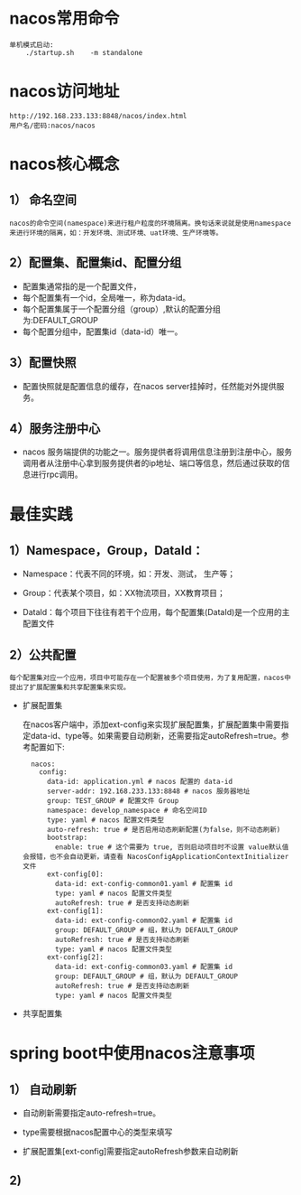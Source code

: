 # nacos常用命令
	单机模式启动:
		./startup.sh    -m standalone
# nacos访问地址
	http://192.168.233.133:8848/nacos/index.html
	用户名/密码:nacos/nacos

# nacos核心概念 #
##  1） 命名空间 ##
	nacos的命令空间(namespace)来进行租户粒度的环境隔离。换句话来说就是使用namespace来进行环境的隔离，如：开发环境、测试环境、uat环境、生产环境等。

## 2）配置集、配置集id、配置分组 ##
	

- 配置集通常指的是一个配置文件，
- 每个配置集有一个id，全局唯一，称为data-id。
- 每个配置集属于一个配置分组（group）,默认的配置分组为:DEFAULT_GROUP
- 每个配置分组中，配置集id（data-id）唯一。

## 3）配置快照 ##

- 配置快照就是配置信息的缓存，在nacos server挂掉时，任然能对外提供服务。

## 4）服务注册中心 ##

- nacos 服务端提供的功能之一。服务提供者将调用信息注册到注册中心，服务调用者从注册中心拿到服务提供者的ip地址、端口等信息，然后通过获取的信息进行rpc调用。



# 最佳实践 #


##  1）Namespace，Group，DataId： ##



- Namespace：代表不同的环境，如：开发、测试， 生产等；


- Group：代表某个项目，如：XX物流项目，XX教育项目；


- DataId：每个项目下往往有若干个应用，每个配置集(DataId)是一个应用的主配置文件



## 2）公共配置 ##

	每个配置集对应一个应用，项目中可能存在一个配置被多个项目使用，为了复用配置，nacos中提出了扩展配置集和共享配置集来实现。

- 扩展配置集

	在nacos客户端中，添加ext-config来实现扩展配置集，扩展配置集中需要指定data-id、type等。如果需要自动刷新，还需要指定autoRefresh=true。参考配置如下:


		nacos:
		  config:
		    data-id: application.yml # nacos 配置的 data-id
		    server-addr: 192.168.233.133:8848 # nacos 服务器地址
		    group: TEST_GROUP # 配置文件 Group
		    namespace: develop_namespace # 命名空间ID
		    type: yaml # nacos 配置文件类型
		    auto-refresh: true # 是否启用动态刷新配置(为false，则不动态刷新)
		    bootstrap:
		      enable: true # 这个需要为 true, 否则启动项目时不设置 value默认值会报错，也不会自动更新，请查看 NacosConfigApplicationContextInitializer 文件
		    ext-config[0]:
		      data-id: ext-config-common01.yaml # 配置集 id
		      type: yaml # nacos 配置文件类型
		      autoRefresh: true # 是否支持动态刷新   
		    ext-config[1]:
		      data-id: ext-config-common02.yaml # 配置集 id
		      group: DEFAULT_GROUP # 组，默认为 DEFAULT_GROUP
		      autoRefresh: true # 是否支持动态刷新   
		      type: yaml # nacos 配置文件类型
		    ext-config[2]:
		      data-id: ext-config-common03.yaml # 配置集 id
		      group: DEFAULT_GROUP # 组，默认为 DEFAULT_GROUP
		      autoRefresh: true # 是否支持动态刷新   
		      type: yaml # nacos 配置文件类型      


- 共享配置集


# spring boot中使用nacos注意事项 #
## 1） 自动刷新
	

- 自动刷新需要指定auto-refresh=true。


- type需要根据nacos配置中心的类型来填写


- 扩展配置集[ext-config]需要指定autoRefresh参数来自动刷新

	
## 2) ##